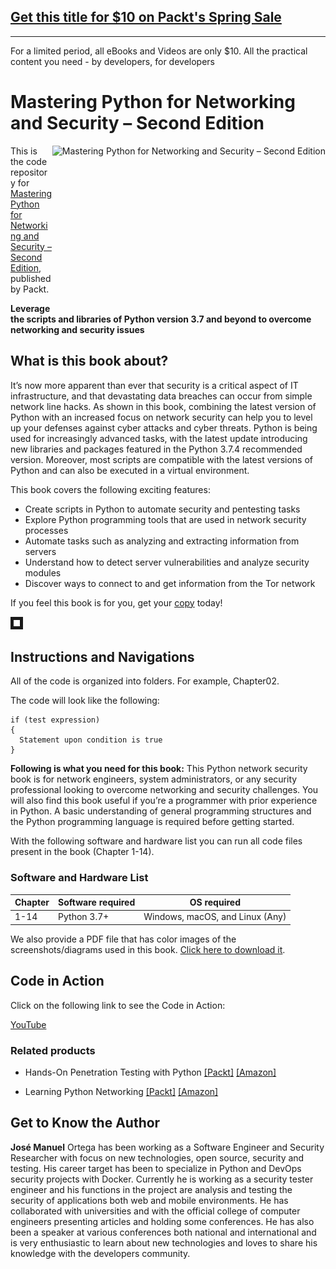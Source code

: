## [Get this title for $10 on Packt's Spring Sale](https://www.packt.com/B15676?utm_source=github&utm_medium=packt-github-repo&utm_campaign=spring_10_dollar_2022)
-----
For a limited period, all eBooks and Videos are only $10. All the practical content you need \- by developers, for developers

# Mastering Python for Networking and Security – Second Edition

<a href="https://www.packtpub.com/product/Mastering-Python-for-Networking-and-Security-second-edition/9781839217166?utm_source=github&utm_medium=repository&utm_campaign=9781839217166"><img src="https://static.packt-cdn.com/products/9781839217166/cover/smaller" alt="Mastering Python for Networking and Security – Second Edition" height="256px" align="right"></a>

This is the code repository for [Mastering Python for Networking and Security – Second Edition](https://www.packtpub.com/product/Mastering-Python-for-Networking-and-Security-second-edition/9781839217166?utm_source=github&utm_medium=repository&utm_campaign=9781839217166), published by Packt.

**Leverage the scripts and libraries of Python version 3.7 and beyond to overcome networking and security issues**

## What is this book about?
It’s now more apparent than ever that security is a critical aspect of IT infrastructure, and that devastating data breaches can occur from simple network line hacks. As shown in this book, combining the latest version of Python with an increased focus on network security can help you to level up your defenses against cyber attacks and cyber threats.
Python is being used for increasingly advanced tasks, with the latest update introducing new libraries and packages featured in the Python 3.7.4 recommended version. Moreover, most scripts are compatible with the latest versions of Python and can also be executed in a virtual environment.

This book covers the following exciting features: 
* Create scripts in Python to automate security and pentesting tasks
* Explore Python programming tools that are used in network security processes
* Automate tasks such as analyzing and extracting information from servers
* Understand how to detect server vulnerabilities and analyze security modules
* Discover ways to connect to and get information from the Tor network

If you feel this book is for you, get your [copy](https://www.amazon.com/dp/1839217162) today!

<a href="https://www.packtpub.com/?utm_source=github&utm_medium=banner&utm_campaign=GitHubBanner"><img src="https://raw.githubusercontent.com/PacktPublishing/GitHub/master/GitHub.png" alt="https://www.packtpub.com/" border="5" /></a>

## Instructions and Navigations
All of the code is organized into folders. For example, Chapter02.

The code will look like the following:
```
if (test expression)
{
  Statement upon condition is true
}
```

**Following is what you need for this book:**
This Python network security book is for network engineers, system administrators, or any security professional looking to overcome networking and security challenges. You will also find this book useful if you’re a programmer with prior experience in Python. A basic understanding of general programming structures and the Python programming language is required before getting started.

With the following software and hardware list you can run all code files present in the book (Chapter 1-14).

### Software and Hardware List

| Chapter  | Software required                   | OS required                        |
| -------- | ------------------------------------| -----------------------------------|
| 1-14     | Python 3.7+                         | Windows, macOS, and Linux (Any) |

We also provide a PDF file that has color images of the screenshots/diagrams used in this book. [Click here to download it](http://www.packtpub.com/sites/default/files/downloads/9781839217166_ColorImages.pdf).

## Code in Action

Click on the following link to see the Code in Action:

[YouTube](https://www.youtube.com/playlist?list=PLeLcvrwLe186yqQFYQqvsjf3K3EDtir0N)

### Related products <Other books you may enjoy>
* Hands-On Penetration Testing with Python [[Packt]](https://www.packtpub.com/product/hands-on-penetration-testing-with-python/9781788990820?utm_source=github&utm_medium=repository&utm_campaign=9781788990820) [[Amazon]](https://www.amazon.com/dp/178899082X)

* Learning Python Networking [[Packt]](https://www.packtpub.com/product/learning-python-networking-second-edition/9781789958096?utm_source=github&utm_medium=repository&utm_campaign=9781789958096) [[Amazon]](https://www.amazon.com/dp/1789958091)

## Get to Know the Author
**José Manuel** Ortega has been working as a Software Engineer and Security Researcher with focus on new technologies, open source, security and testing. His career target has been to specialize in Python and DevOps security projects with Docker. Currently he is working as a security tester engineer and his functions in the project are analysis and testing the security of applications both web and mobile environments.
He has collaborated with universities and with the official college of computer engineers presenting articles and holding some conferences. He has also been a speaker at various conferences both national and international and is very enthusiastic to learn about new technologies and loves to share his knowledge with the developers community.

